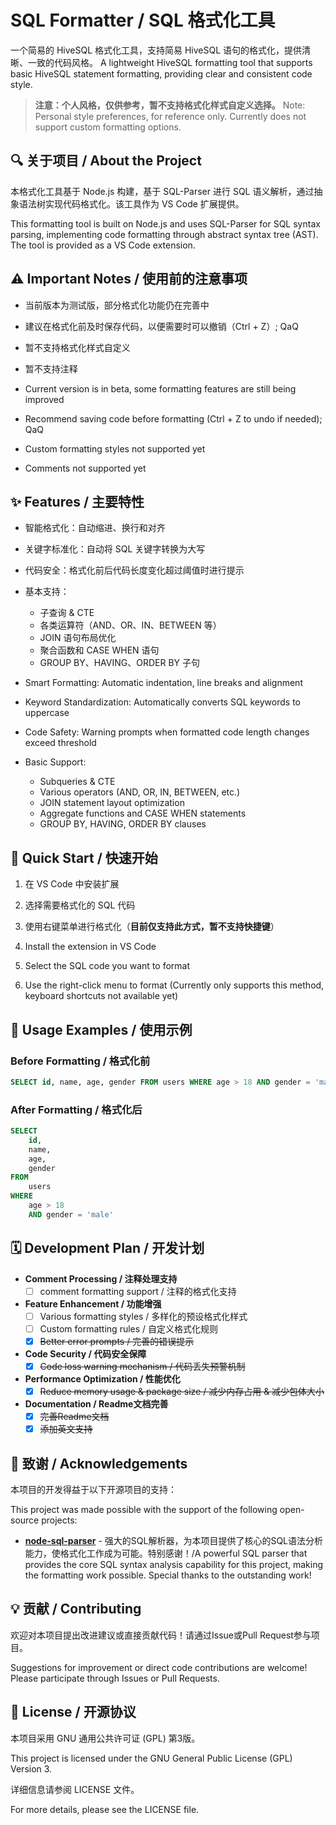 # SQL Formatter / SQL 格式化工具

一个简易的 HiveSQL 格式化工具，支持简易 HiveSQL 语句的格式化，提供清晰、一致的代码风格。
A lightweight HiveSQL formatting tool that supports basic HiveSQL statement formatting, providing clear and consistent code style.

> **注意：个人风格，仅供参考，暂不支持格式化样式自定义选择。**
> Note: Personal style preferences, for reference only. Currently does not support custom formatting options.

## 🔍 关于项目 / About the Project

本格式化工具基于 Node.js 构建，基于 SQL-Parser 进行 SQL 语义解析，通过抽象语法树实现代码格式化。该工具作为 VS Code 扩展提供。

This formatting tool is built on Node.js and uses SQL-Parser for SQL syntax parsing, implementing code formatting through abstract syntax tree (AST). The tool is provided as a VS Code extension.

## ⚠️ Important Notes / 使用前的注意事项

- 当前版本为测试版，部分格式化功能仍在完善中
- 建议在格式化前及时保存代码，以便需要时可以撤销（Ctrl + Z）; QaQ
- 暂不支持格式化样式自定义
- 暂不支持注释

- Current version is in beta, some formatting features are still being improved
- Recommend saving code before formatting (Ctrl + Z to undo if needed); QaQ
- Custom formatting styles not supported yet
- Comments not supported yet


## ✨ Features / 主要特性
- 智能格式化：自动缩进、换行和对齐
- 关键字标准化：自动将 SQL 关键字转换为大写
- 代码安全：格式化前后代码长度变化超过阈值时进行提示
- 基本支持：
  - 子查询 & CTE
  - 各类运算符（AND、OR、IN、BETWEEN 等）
  - JOIN 语句布局优化
  - 聚合函数和 CASE WHEN 语句
  - GROUP BY、HAVING、ORDER BY 子句


- Smart Formatting: Automatic indentation, line breaks and alignment
- Keyword Standardization: Automatically converts SQL keywords to uppercase
- Code Safety: Warning prompts when formatted code length changes exceed threshold
- Basic Support:
  - Subqueries & CTE
  - Various operators (AND, OR, IN, BETWEEN, etc.)
  - JOIN statement layout optimization
  - Aggregate functions and CASE WHEN statements
  - GROUP BY, HAVING, ORDER BY clauses



## 🚀 Quick Start / 快速开始
1. 在 VS Code 中安装扩展
2. 选择需要格式化的 SQL 代码
3. 使用右键菜单进行格式化（**目前仅支持此方式，暂不支持快捷键**）

1. Install the extension in VS Code
2. Select the SQL code you want to format
3. Use the right-click menu to format (Currently only supports this method, keyboard shortcuts not available yet)



## 📝 Usage Examples / 使用示例

### Before Formatting / 格式化前
```sql
SELECT id, name, age, gender FROM users WHERE age > 18 AND gender = 'male'
```

### After Formatting / 格式化后
```sql
SELECT
    id,
    name,
    age,
    gender
FROM
    users
WHERE
    age > 18
    AND gender = 'male'
```



## 🗓️ Development Plan / 开发计划

- **Comment Processing / 注释处理支持**
  - [ ] comment formatting support / 注释的格式化支持

- **Feature Enhancement / 功能增强**
  - [ ] Various formatting styles / 多样化的预设格式化样式
  - [ ] Custom formatting rules / 自定义格式化规则
  - [x] ~~Better error prompts / 完善的错误提示~~

- **Code Security / 代码安全保障**
  - [x] ~~Code loss warning mechanism / 代码丢失预警机制~~

- **Performance Optimization / 性能优化**
  - [x] ~~Reduce memory usage & package size / 减少内存占用 & 减少包体大小~~

- **Documentation / Readme文档完善**
  - [x] ~~完善Readme文档~~
  - [x] ~~添加英文支持~~

## 🙏 致谢 / Acknowledgements

本项目的开发得益于以下开源项目的支持：

This project was made possible with the support of the following open-source projects:

- **[node-sql-parser](https://www.npmjs.com/package/node-sql-parser)** - 强大的SQL解析器，为本项目提供了核心的SQL语法分析能力，使格式化工作成为可能。特别感谢！/A powerful SQL parser that provides the core SQL syntax analysis capability for this project, making the formatting work possible. Special thanks to the outstanding work!

## 💡 贡献 / Contributing

欢迎对本项目提出改进建议或直接贡献代码！请通过Issue或Pull Request参与项目。

Suggestions for improvement or direct code contributions are welcome! Please participate through Issues or Pull Requests.

## 📄 License / 开源协议

本项目采用 GNU 通用公共许可证 (GPL) 第3版。

This project is licensed under the GNU General Public License (GPL) Version 3.

详细信息请参阅 LICENSE 文件。

For more details, please see the LICENSE file.